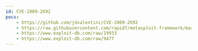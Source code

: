 ```yaml
---
id: CVE-2009-2692
pocs:
    - https://github.com/jdvalentini/CVE-2009-2692
    - https://raw.githubusercontent.com/rapid7/metasploit-framework/master/modules/exploits/linux/local/sock_sendpage.rb
    - https://www.exploit-db.com/raw/19933
    - https://www.exploit-db.com/raw/9477
---
```

